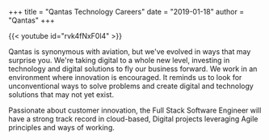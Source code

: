 +++
title = "Qantas Technology Careers"
date = "2019-01-18"
author = "Qantas"
+++


{{< youtube id="rvk4fNxF0l4" >}}

Qantas is synonymous with aviation, but we've evolved in ways that may surprise you. We're taking digital to a whole new level, investing in technology and digital solutions to fly our business forward. We work in an environment where innovation is encouraged. It reminds us to look for unconventional ways to solve problems and create digital and technology solutions that may not yet exist. 

Passionate about customer innovation, the Full Stack Software Engineer will have a strong track record in cloud-based, Digital projects leveraging Agile principles and ways of working.  